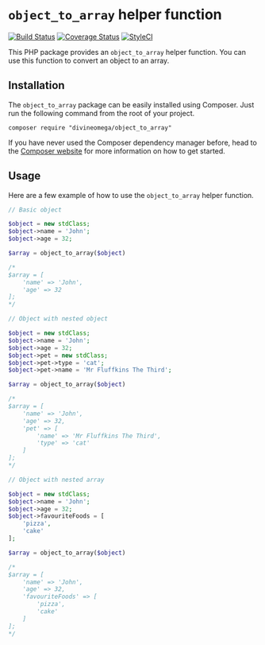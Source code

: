
# `object_to_array` helper function

[![Build Status](https://travis-ci.org/DivineOmega/object_to_array.svg?branch=master)](https://travis-ci.org/DivineOmega/object_to_array)
[![Coverage Status](https://coveralls.io/repos/github/DivineOmega/object_to_array/badge.svg?branch=master)](https://coveralls.io/github/DivineOmega/object_to_array?branch=master)
[![StyleCI](https://styleci.io/repos/121260505/shield?branch=master)](https://styleci.io/repos/121260505)

This PHP package provides an `object_to_array` helper function. You can use this function to convert an object to an array.

## Installation

The `object_to_array` package can be easily installed using Composer. Just run the following command from the root of your project.

```
composer require "divineomega/object_to_array"
```

If you have never used the Composer dependency manager before, head to the [Composer website](https://getcomposer.org/) for more information on how to get started.

## Usage

Here are a few example of how to use the `object_to_array` helper function.

```php
// Basic object

$object = new stdClass;
$object->name = 'John';
$object->age = 32;

$array = object_to_array($object)

/*
$array = [
    'name' => 'John',
    'age' => 32
];
*/
```

```php
// Object with nested object

$object = new stdClass;
$object->name = 'John';
$object->age = 32;
$object->pet = new stdClass;
$object->pet->type = 'cat';
$object->pet->name = 'Mr Fluffkins The Third';

$array = object_to_array($object)

/*
$array = [
    'name' => 'John',
    'age' => 32,
    'pet' => [
        'name' => 'Mr Fluffkins The Third',
        'type' => 'cat'
    ]
];
*/
```

```php
// Object with nested array

$object = new stdClass;
$object->name = 'John';
$object->age = 32;
$object->favouriteFoods = [
    'pizza',
    'cake'
];

$array = object_to_array($object)

/*
$array = [
    'name' => 'John',
    'age' => 32,
    'favouriteFoods' => [
        'pizza',
        'cake'
    ]
];
*/
```